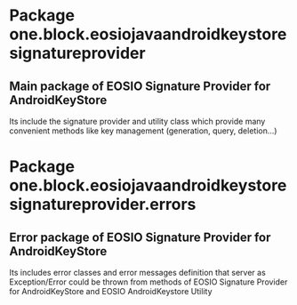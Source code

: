 # Package one.block.eosiojavaandroidkeystoresignatureprovider

## Main package of EOSIO Signature Provider for AndroidKeyStore

Its include the signature provider and utility class which provide many convenient methods like key management (generation, query, deletion...)

# Package one.block.eosiojavaandroidkeystoresignatureprovider.errors

## Error package of EOSIO Signature Provider for AndroidKeyStore

Its includes error classes and error messages definition that server as Exception/Error could be thrown from methods of EOSIO Signature Provider for AndroidKeyStore and EOSIO AndroidKeystore Utility

